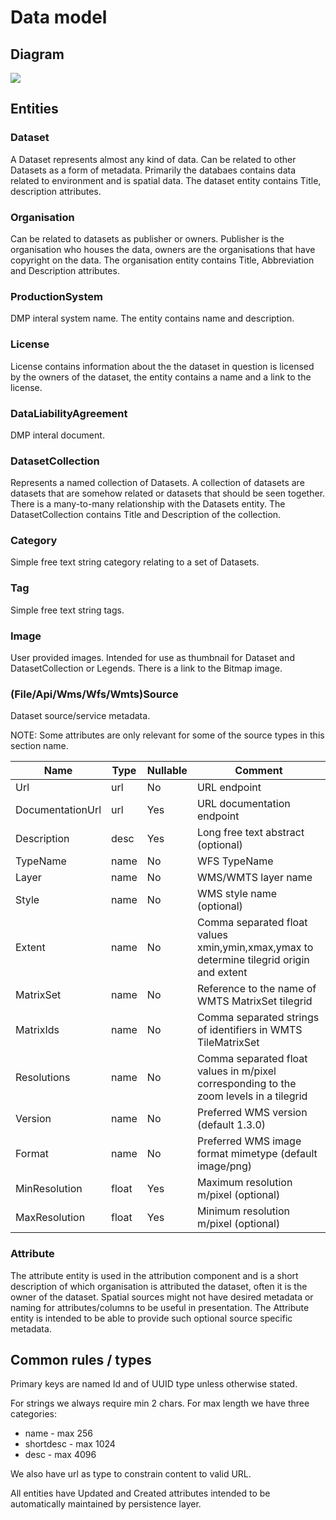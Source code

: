 # Data model

## Diagram

[![](https://mermaid.ink/svg/pako:eNqNk8FugzAMhl8lyrnlAbhN7XbqtEMn7cIlI4ZGCgkKiaaO8O5LApQSCitIIOzPv2MbtziXFHCKQR0ZKRWpMoHcdSAaSqmuyNokkS06Ek0a0ChFGXZ3YEZbJ5PEtuhDlUSwX6KZFIGTPwJUDFsP2yVcm2_OmssywKtLi04sB9HAwwN4TXfGT1I-di9LUMBdgXRJ7vcu11fVnKVR-Uq2ASqegSr9BPVSs_-gFr0xDhtU2392_at_zpo8AbPAg-Qc8kB0NsxxY9R38NDUec_X4Dj37e-KHV4utt0VHrumxsWeaYRD-05QgqCzoiZmEV2seqaBbgnrtfiBHs14hytQFWHUrWAwZlhfoIIMe0EKBTFce12Pmpq6xr1SpqXCaUF4AztMjJbnq8hxqpWBERqW-UZBCHrvdz2sfPcHBxdFIA?type=svg)](https://mermaid.live/view#pako:eNqNk8FugzAMhl8lyrnlAbhN7XbqtEMn7cIlI4ZGCgkKiaaO8O5LApQSCitIIOzPv2MbtziXFHCKQR0ZKRWpMoHcdSAaSqmuyNokkS06Ek0a0ChFGXZ3YEZbJ5PEtuhDlUSwX6KZFIGTPwJUDFsP2yVcm2_OmssywKtLi04sB9HAwwN4TXfGT1I-di9LUMBdgXRJ7vcu11fVnKVR-Uq2ASqegSr9BPVSs_-gFr0xDhtU2392_at_zpo8AbPAg-Qc8kB0NsxxY9R38NDUec_X4Dj37e-KHV4utt0VHrumxsWeaYRD-05QgqCzoiZmEV2seqaBbgnrtfiBHs14hytQFWHUrWAwZlhfoIIMe0EKBTFce12Pmpq6xr1SpqXCaUF4AztMjJbnq8hxqpWBERqW-UZBCHrvdz2sfPcHBxdFIA)

## Entities

### Dataset

A Dataset represents almost any kind of data. Can be related to other Datasets as a form of metadata. Primarily the databaes contains data related to environment and is spatial data. The dataset entity contains Title, description attributes. 


### Organisation

Can be related to datasets as publisher or owners. Publisher is the organisation who houses the data, owners are the organisations that have copyright on the data. The organisation entity contains Title, Abbreviation and Description attributes.

### ProductionSystem

DMP interal system name. The entity contains name and description.

### License

License contains information about the the dataset in question is licensed by the owners of the dataset, the entity contains a name and a link to the license.

### DataLiabilityAgreement

DMP interal document.

### DatasetCollection

Represents a named collection of Datasets. A collection of datasets are datasets that are somehow related or datasets that should be seen together. There is a many-to-many relationship with the Datasets entity. The DatasetCollection contains Title and Description of the collection. 

### Category

Simple free text string category relating to a set of Datasets.

### Tag

Simple free text string tags.

### Image

User provided images. Intended for use as thumbnail for Dataset and DatasetCollection or Legends. There is a link to the Bitmap image. 

### (File/Api/Wms/Wfs/Wmts)Source

Dataset source/service metadata.

NOTE: Some attributes are only relevant for some of the source types in this section name.

| Name             | Type  | Nullable | Comment                                                                                  |
| ---------------- | ----- | -------- | ---------------------------------------------------------------------------------------- |
| Url              | url   | No       | URL endpoint                                                                             |
| DocumentationUrl | url   | Yes      | URL documentation endpoint                                                               |
| Description      | desc  | Yes      | Long free text abstract (optional)                                                       |
| TypeName         | name  | No       | WFS TypeName                                                                             |
| Layer            | name  | No       | WMS/WMTS layer name                                                                      |
| Style            | name  | No       | WMS style name (optional)                                                                |
| Extent           | name  | No       | Comma separated float values xmin,ymin,xmax,ymax to determine tilegrid origin and extent |
| MatrixSet        | name  | No       | Reference to the name of WMTS MatrixSet tilegrid                                         |
| MatrixIds        | name  | No       | Comma separated strings of identifiers in WMTS TileMatrixSet                             |
| Resolutions      | name  | No       | Comma separated float values in m/pixel corresponding to the zoom levels in a tilegrid   |
| Version          | name  | No       | Preferred WMS version (default 1.3.0)                                                    |
| Format           | name  | No       | Preferred WMS image format mimetype (default image/png)                                  |
| MinResolution    | float | Yes      | Maximum resolution m/pixel (optional)                                                    |
| MaxResolution    | float | Yes      | Minimum resolution m/pixel (optional)                                                    |

### Attribute

The attribute entity is used in the attribution component and is a short description of which organisation is attributed the dataset, often it is the owner of the dataset. Spatial sources might not have desired metadata or naming for attributes/columns to be useful in presentation. The Attribute entity is intended to be able to provide such optional source specific metadata.

## Common rules / types

Primary keys are named Id and of UUID type unless otherwise stated.

For strings we always require min 2 chars. For max length we have three categories:

- name - max 256
- shortdesc - max 1024
- desc - max 4096

We also have url as type to constrain content to valid URL.

All entities have Updated and Created attributes intended to be automatically maintained by persistence layer.

